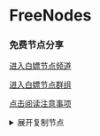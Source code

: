# FreeNodes

### 免费节点分享

<a href="https://t.me/bpjzx2">进入白嫖节点频道</a>

<a href="https://t.me/bpjzx1">进入白嫖节点群组</a>

<a href="https://telegra.ph/呀你来啦-03-01">点击阅读注意事项</a>

<details>
  <summary>展开复制节点</summary>
  <p>你好！</p>
</details>
